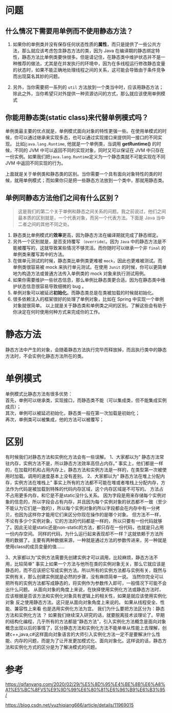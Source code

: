 # 问题
## 什么情况下需要用单例而不使用静态方法？ 
1.  如果你的单例类并没有保存任何状态性质的**属性**，而只是提供了一些公共方法，那么就应该考虑包含静态方法的类，因为 Java 在编译期的静态绑定特性，静态方法比单例类要快很多。但是请记住，在静态类中维护状态并不是一种推荐的做法，尤其是在并发执行的环境中，因为在多线程运行修改静态变量的状态时，如果不能正确地处理线程之间的关系，这可能会导致由于条件竞争而出现莫名其妙的问题。

2.  另外，当你需要把一系列的 `util` 方法放到一个类当中时，应该用静态方法；除此之外，当你希望只对外提供一种资源访问的方式，那么就应该使用单例模式

## 你能用静态类(static class)来代替单例模式吗？
单例类最主要的优点就是，单例模式面向对象的特性更强一些。在使用单模式的时候，你可以通过继承来实现多态，也可以通过实现接口来提供同一接口的不同实现。 比如j`java.lang.Runtime`, 他就是一个单例类，当调用 **getRuntime()** 的时候，不同的 JVM 中可以返回不同的实现对象，同时又可以保证在 JVM 中只存在一份实例。如果我们把`java.lang.Runtime`定义为一个静态类就不可能实现在不同 JVM 中返回不同实现的行为。

上面就是关于单例类和静态类的区别。当你需要一个具有面向对象特性的类的时候，就用单例模式；而如果你只是把一些静态方法放到一个类中，那就用静态类。



## 单例同静态方法他们之间有什么区别？
> 这是我们的第二个关于单例和静态之间关系的问题。我之前说过，他们之间最本质的区别就是，一个代表对象，而另一个代表方法。下面是 Java 当中二者之间的其他不同之处。

1.  静态类比单例模式的**效率**更高，因为静态方法在编译期就完成了静态绑定。
2.  另外一个区别就是，是否支持覆写 `（override）`。因为 `Java` 中的静态方法是不能被覆写的，这就导致某些情况不够灵活。而你随时可以继承一个非 `final` 的单例类来覆写其中的方法。
3.  在做单元测试的时候，静态类比单例类更难被 `mock`，因此也更难被测试。而单例类很容易被 mock 来执行单元测试。在使用 `Junit` 的时候，你可以更简单地为构造方法或普通方法传入单例类的 mock 对象来执行测试用例。
4.  如果你需要维护一些状态信息，那么单例比静态类更合适。因为在静态类中维护状态信息很容易导致细微的 bug 。
5.  单例对象可以被延迟**初始化**。而静态类总是在类被加载的时候就初始化。
6.  很多依赖注入的框架很好的处理了单例对象，比如在 Spring 中实现一个单例对象就很简单。 以上就是关于静态类和单例类之间的区别。了解这些会有助于你决定在何时使用何种方式来完成你的工作。



# 静态方法
静态方法中产生的对象，会随着静态方法执行完毕而释放掉，而且执行类中的静态方法时，不会实例化静态方法所在的类。

# 单例模式
单例模式比静态方法有很多优势：  
首先，单例可以继承类，实现接口，而静态类不能（可以集成类，但不能集成实例成员）；  
其次，单例可以被延迟初始化，静态类一般在第一次加载是初始化；  
再次，单例类可以被集成，他的方法可以被覆写；

# 区别
有时候我们对静态方法和实例化方法会有一些误解。
1、大家都以为“ 静态方法常驻内存，实例方法不是，所以静态方法效率高但占内存。”
事实上，他们都是一样的，在加载时机和占用内存上，静态方法和实例方法是一样的，在类型第一次被使用时加载。调用的速度基本上没有差别。
2、大家都以为“ 静态方法在堆上分配内存，实例方法在堆栈上”
事实上所有的方法都不可能在堆或者堆栈上分配内存，方法作为代码是被加载到特殊的代码内存区域，这个内存区域是不可写的。
方法占不占用更多内存，和它是不是static没什么关系。 
因为字段是用来存储每个实例对象的信息的，所以字段会占有内存，并且因为每个实例对象的状态都不一致（至少不能认为它们是一致的），所以每个实例对象的所以字段都会在内存中有一分拷贝，也因为这样你才能用它们来区分你现在操作的是哪个对象。 
但方法不一样，不论有多少个实例对象，它的方法的代码都是一样的，所以只要有一份代码就够了。因此无论是static还是non-static的方法，都只存在一份代码，也就是只占用一份内存空间。 
同样的代码，为什么运行起来表现却不一样？这就依赖于方法所用的数据了。主要有两种数据来源，一种就是通过方法的参数传进来，另一种就是使用class的成员变量的值……

3、大家都以为“实例方法需要先创建实例才可以调用，比较麻烦，静态方法不用，比较简单”
事实上如果一个方法与他所在类的实例对象无关，那么它就应该是静态的，而不应该把它写成实例方法。所以所有的实例方法都与实例有关，既然与实例有关，那么创建实例就是必然的步骤，没有麻烦简单一说。
当然你完全可以把所有的实例方法都写成静态的，将实例作为参数传入即可，一般情况下可能不会出什么问题。
从面向对象的角度上来说，在抉择使用实例化方法或静态方法时，应该根据是否该方法和实例化对象具有逻辑上的相关性，如果是就应该使用实例化对象 反之使用静态方法。这只是从面向对象角度上来说的。
如果从线程安全、性能、兼容性上来看 也是选用实例化方法为宜。
我们为什么要把方法区分为：静态方法和实例化方法 ？
如果我们继续深入研究的话，就要脱离技术谈理论了。早期的结构化编程，几乎所有的方法都是“静态方法”，引入实例化方法概念是面向对象概念出现以后的事情了，区分静态方法和实例化方法不能单单从性能上去理解，创建c++,java,c#这样面向对象语言的大师引入实例化方法一定不是要解决什么性能、内存的问题，而是为了让开发更加模式化、面向对象化。这样说的话，静态方法和实例化方式的区分是为了解决模式的问题。

# 参考
https://qifanyang.com/2020/02/29/%E5%8D%95%E4%BE%8B%E6%A8%A1%E5%BC%8FVS%E9%9D%99%E6%80%81%E6%96%B9%E6%B3%95/

https://blog.csdn.net/yuzhiqiang666/article/details/11969015
